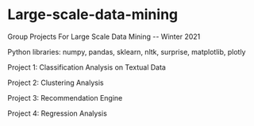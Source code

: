 # Large-scale-data-mining
Group Projects For Large Scale Data Mining -- Winter 2021

Python libraries: numpy, pandas, sklearn, nltk, surprise, matplotlib, plotly

Project 1: Classification Analysis on Textual Data

Project 2: Clustering Analysis

Project 3: Recommendation Engine

Project 4: Regression Analysis


